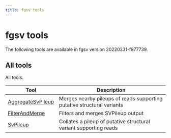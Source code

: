 ```yaml
---
title: fgsv tools
---
```


# fgsv tools

The following tools are available in fgsv version 20220331-f977739.

## All tools

All tools.

|Tool|Description|
|----|-----------|
|[AggregateSvPileup](AggregateSvPileup.md)|Merges nearby pileups of reads supporting putative structural variants|
|[FilterAndMerge](FilterAndMerge.md)|Filters and merges SVPileup output|
|[SvPileup](SvPileup.md)|Collates a pileup of putative structural variant supporting reads|


